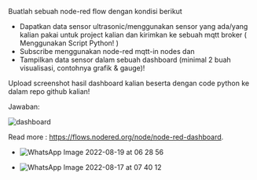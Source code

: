 

Buatlah sebuah node-red flow dengan kondisi berikut
* Dapatkan data sensor ultrasonic/menggunakan sensor yang ada/yang kalian pakai untuk project kalian dan kirimkan ke sebuah mqtt broker ( Menggunakan Script Python! )
* Subscribe menggunakan node-red mqtt-in nodes dan 
* Tampilkan data sensor dalam sebuah dashboard (minimal 2 buah visualisasi, contohnya grafik & gauge)!

Upload screenshot hasil dashboard kalian beserta dengan code python ke dalam repo github kalian!

Jawaban:

![dashboard](https://nodered.org/images/dashboardl.png)

Read more : https://flows.nodered.org/node/node-red-dashboard.

* ![WhatsApp Image 2022-08-19 at 06 28 56](https://user-images.githubusercontent.com/107297270/185629861-c8148192-084e-4eaa-bd4e-3f3e4878e802.jpeg)


* ![WhatsApp Image 2022-08-17 at 07 40 12](https://user-images.githubusercontent.com/107297270/185623444-a69480a2-04ad-4a7e-b12e-984b5802a385.jpeg)



